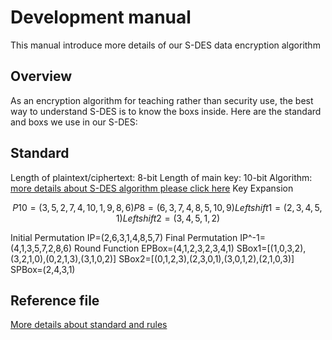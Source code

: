 # Development manual
This manual introduce more details of our S-DES data encryption algorithm
## Overview
As an encryption algorithm for teaching rather than security use, the best way to understand S-DES is to know the boxs inside. Here are the standard and boxs we use in our S-DES:
## Standard
Length of plaintext/ciphertext: 8-bit
Length of main key: 10-bit
Algorithm:
[more details about S-DES algorithm please click here](https://terenceli.github.io/%E6%8A%80%E6%9C%AF/2014/04/17/SDES)
Key Expansion
```math
P10=(3,5,2,7,4,10,1,9,8,6)
P8=(6,3,7,4,8,5,10,9)
Leftshift1=(2,3,4,5,1)
Leftshift2=(3,4,5,1,2)
```
Initial Permutation
IP=(2,6,3,1,4,8,5,7)
Final Permutation
IP^-1=(4,1,3,5,7,2,8,6)
Round Function
EPBox=(4,1,2,3,2,3,4,1)
SBox1=[(1,0,3,2),(3,2,1,0),(0,2,1,3),(3,1,0,2)]
SBox2=[(0,1,2,3),(2,3,0,1),(3,0,1,2),(2,1,0,3)]
SPBox=(2,4,3,1)      

## Reference file
[More details about standard and rules](https://shimo.im/docs/m5kvdlMaKvcENy3X/)
